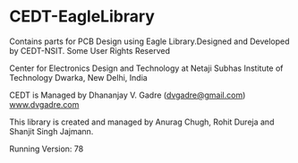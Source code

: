 CEDT-EagleLibrary
=================

Contains parts for PCB Design using Eagle Library.Designed and Developed by CEDT-NSIT.
Some User Rights Reserved



Center for Electronics Design and Technology
at
Netaji Subhas Institute of Technology
Dwarka,
New Delhi, India


CEDT is Managed by Dhananjay V. Gadre 
(dvgadre@gmail.com)
 www.dvgadre.com

This library is created and managed by Anurag Chugh, Rohit Dureja and Shanjit Singh Jajmann.

Running Version: 78







